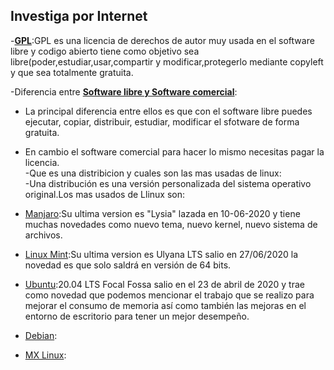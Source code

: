 ## Investiga por Internet  
-[**GPL**](https://armatuwp.com/que-es-gpl/):GPL es una licencia de derechos de autor muy usada en el software libre y codigo abierto tiene como objetivo sea libre(poder,estudiar,usar,compartir y modificar,protegerlo mediante copyleft y que sea totalmente gratuita.  
  
-Diferencia entre [**Software libre y Software comercial**](https://nancysalgado17.wordpress.com/2015/10/02/diferencia-entre-software-libre-y-software-comercial/):  
* La principal diferencia entre ellos es que con el software libre puedes ejecutar, copiar, distribuir, estudiar, modificar el sfotware de forma gratuita.  
* En cambio el software comercial para hacer lo mismo necesitas pagar la licencia.  
-Que es una distribicion y cuales son las mas usadas de linux:  
-Una distribución es una versión personalizada del sistema operativo original.Los mas usados de Llinux son:  
* [Manjaro](https://www.kigaricyd.com/2018/07/16/las-10-distribuciones-mas-populares-de-linux/):Su ultima version es "Lysia" lazada en 10-06-2020 y tiene muchas novedades como nuevo tema, nuevo kernel, nuevo sistema de archivos.

* [Linux Mint](https://www.kigaricyd.com/2018/07/16/las-10-distribuciones-mas-populares-de-linux/):Su ultima version es Ulyana LTS salio en 27/06/2020 la novedad es que solo saldrá en versión de 64 bits.  

* [Ubuntu](https://www.kigaricyd.com/2018/07/16/las-10-distribuciones-mas-populares-de-linux/):20.04 LTS	Focal Fossa salio en el 23 de abril de 2020 y trae como novedad que  podemos mencionar el trabajo que se realizo para mejorar el consumo de memoria así como también las mejoras en el entorno de escritorio para tener un mejor desempeño.  

* [Debian](https://www.kigaricyd.com/2018/07/16/las-10-distribuciones-mas-populares-de-linux/):   

* [MX Linux](https://www.kigaricyd.com/2018/07/16/las-10-distribuciones-mas-populares-de-linux/):  



